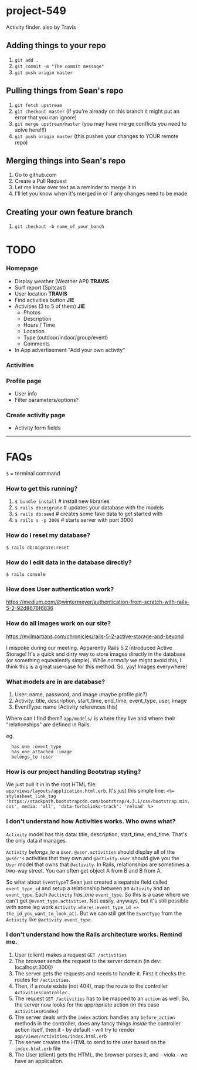 # project-549
Activity finder.
also by Travis

## Adding things to your repo
1. `git add .`
2. `git commit -m "The commit message"`
3. `git push origin master`

## Pulling things from Sean's repo
1. `git fetch upstream`
2. `git checkout master` (if you're already on this branch it might put an error that you can ignore)
3. `git merge upstream/master` (you may have merge conflicts you need to solve here!!!)
4. `git push origin master` (this pushes your changes to YOUR remote repo)

## Merging things into Sean's repo
1. Go to github.com
2. Create a Pull Request
3. Let me know over text as a reminder to merge it in
4. I'll let you know when it's merged in or if any changes need to be made

## Creating your own feature branch
1. `git checkout -b name_of_your_banch`


# TODO

### Homepage
- Display weather (Weather API) **TRAVIS**
- Surf report (Spitcast) 
- User location **TRAVIS**
- Find activities button **JIE**
- Activities (3 to 5 of them) **JIE**
  - Photos
  - Description
  - Hours / Time
  - Location
  - Type (outdoor/indoor/group/event)
  - Comments
- In App advertisement "Add your own activity"

### Activities

### Profile page
- User info
- Filter parameters/options?

### Create activity page
- Activity form fields

---

# FAQs

`$` = terminal command

### How to get this running?

1. `$ bundle install` # install new libraries
2. `$ rails db:migrate` # updates your database with the models
3. `$ rails db:seed` # creates some fake data to get started with
3. `$ rails s -p 3000` # starts server with port 3000

### How do I reset my database?

`$ rails db:migrate:reset`

### How do I edit data in the database directly?

`$ rails console`

### How does User authentication work?

https://medium.com/@wintermeyer/authentication-from-scratch-with-rails-5-2-92d8676f6836

### How do all images work on our site?

https://evilmartians.com/chronicles/rails-5-2-active-storage-and-beyond

I mispoke during our meeting. Apparently Rails 5.2 introduced Active Storage! It's a quick and dirty way to store images directly in the database (or something equivalently simple). While *normally* we might avoid this, I think this is a great use-case for this method. So, yay! Images everywhere!

### What models are in are database?

1. User: name, password, and image (maybe profile pic?)
2. Activity: title, description, start_time, end_time, event_type, user, image
3. EventType: name (Activity references this)

Where can I find them? `app/models/` is where they live and where their "relationships" are defined in Rails.

eg. 

```
  has_one :event_type
  has_one_attached :image
  belongs_to :user
```

### How is our project handling Bootstrap styling?

We just pull it in in the root HTML file: `app/views/layouts/application.html.erb`. It's just this simple line: `<%= stylesheet_link_tag 'https://stackpath.bootstrapcdn.com/bootstrap/4.3.1/css/bootstrap.min.css', media: 'all', 'data-turbolinks-track': 'reload' %>`

### I don't understand how Activities works. Who owns what?

`Activity` model has this data: title, description, start_time, end_time. That's the only data *it* manages. 

`Activity` *belongs_to* a `User`. `@user.activities` should display all of the `@user's` activities that they own and `@activity.user` should give you the `User` model that owns that `@activity`. In Rails, relationships are sometimes a two-way street. You can often get object A from B and B from A. 

So what about `EventType`? Sean just created a separate field called `event_type_id` and setup a relationship between an `Activity` and an `event_type`. Each `@activity` *has_one* `event_type`. So this is a case where we can't get `@event_type.activities`. Not easily, anyways, but it's still possible with some leg work `Activity.where(:event_type_id => the_id_you_want_to_look_at)`. But we can still get the `EventType` from the `Activity` like `@activity.event_type`.

### I don't understand how the Rails architecture works. Remind me.

1. User (client) makes a request `GET /activities`
2. The browser sends the request to the server domain (in dev: localhost:3000)
3. The server gets the requests and needs to handle it. First it checks the routes for `/activities`.
4. Then, if a route exists (not 404), map the route to the controller `ActivitiesController`.
5. The request `GET /activities` has to be mapped to an `action` as well. So, the server now looks for the appropriate action (in this case `activities#index`)
6. The server deals with the `index` action: handles any `before_action` methods in the controller, does any fancy things *inside* the controller action itself, then it - by default - will try to render `app/views/activities/index.html.erb`
7. The server creates the HTML to send to the user based on the `index.html.erb` file
8. The User (client) gets the HTML, the browser parses it, and - viola - we have an application.
